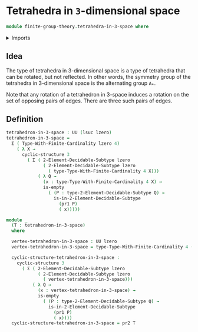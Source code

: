 # Tetrahedra in `3`-dimensional space

```agda
module finite-group-theory.tetrahedra-in-3-space where
```

<details><summary>Imports</summary>

```agda
open import foundation.dependent-pair-types
open import foundation.empty-types
open import foundation.universe-levels

open import univalent-combinatorics.2-element-decidable-subtypes
open import univalent-combinatorics.cyclic-finite-types
open import univalent-combinatorics.finite-types
```

</details>

## Idea

The type of tetrahedra in 3-dimensional space is a type of tetrahedra that can
be rotated, but not reflected. In other words, the symmetry group of the
tetrahedra in 3-dimensional space is the alternating group `A₄`.

Note that any rotation of a tetrahedron in 3-space induces a rotation on the set
of opposing pairs of edges. There are three such pairs of edges.

## Definition

```agda
tetrahedron-in-3-space : UU (lsuc lzero)
tetrahedron-in-3-space =
  Σ ( Type-With-Finite-Cardinality lzero 4)
    ( λ X →
      cyclic-structure 3
        ( Σ ( 2-Element-Decidable-Subtype lzero
              ( 2-Element-Decidable-Subtype lzero
                ( type-Type-With-Finite-Cardinality 4 X)))
            ( λ Q →
              (x : type-Type-With-Finite-Cardinality 4 X) →
              is-empty
                ( (P : type-2-Element-Decidable-Subtype Q) →
                  is-in-2-Element-Decidable-Subtype
                    (pr1 P)
                    ( x)))))

module _
  (T : tetrahedron-in-3-space)
  where

  vertex-tetrahedron-in-3-space : UU lzero
  vertex-tetrahedron-in-3-space = type-Type-With-Finite-Cardinality 4 (pr1 T)

  cyclic-structure-tetrahedron-in-3-space :
    cyclic-structure 3
      ( Σ ( 2-Element-Decidable-Subtype lzero
            ( 2-Element-Decidable-Subtype lzero
              ( vertex-tetrahedron-in-3-space)))
          ( λ Q →
            (x : vertex-tetrahedron-in-3-space) →
            is-empty
              ( (P : type-2-Element-Decidable-Subtype Q) →
                is-in-2-Element-Decidable-Subtype
                  (pr1 P)
                  ( x))))
  cyclic-structure-tetrahedron-in-3-space = pr2 T
```
